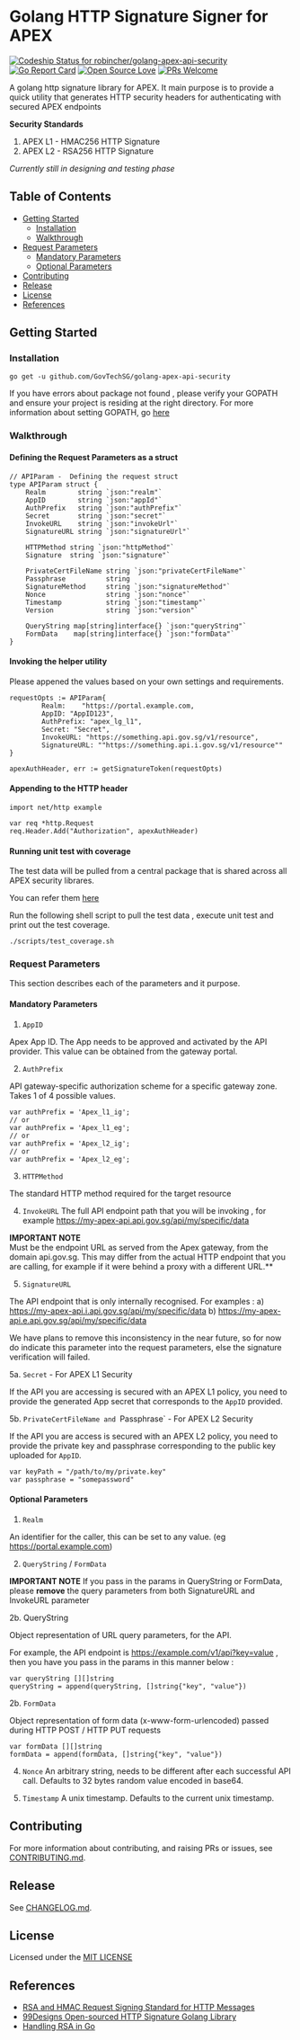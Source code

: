 # Golang HTTP Signature Signer for APEX
[![Codeship Status for robincher/golang-apex-api-security](https://app.codeship.com/projects/55d5cbb0-ae9d-0136-6b4c-7a884fd9a31a/status?branch=master)](https://app.codeship.com/projects/309966)
[![Go Report Card](https://goreportcard.com/badge/github.com/robincher/golang-apex-api-security)](https://goreportcard.com/report/github.com/robincher/golang-apex-api-security)
[![Open Source Love](https://badges.frapsoft.com/os/v1/open-source.svg?v=103)](https://github.com/ellerbrock/open-source-badges/)
[![PRs Welcome](https://img.shields.io/badge/PRs-welcome-brightgreen.svg?style=flat-square)](http://makeapullrequest.com)

A golang http signature library for APEX. It main purpose is to provide a quick utility that generates HTTP security headers for authenticating with secured APEX endpoints

**Security Standards**

1. APEX L1 - HMAC256 HTTP Signature
2. APEX L2 - RSA256 HTTP Signature

*Currently still in designing and testing phase*

## Table of Contents
- [Getting Started](#getting-started)
    * [Installation](#installation)
    * [Walkthrough](#walkthrough)
- [Request Parameters](#request-parameters)
    * [Mandatory Parameters](#madatory-parameters)
    * [Optional Parameters](#optional-parameters)
- [Contributing](#contributing)
- [Release](#release)
- [License](#license)
- [References](#references)

## Getting Started

### Installation

```
go get -u github.com/GovTechSG/golang-apex-api-security
```

If you have errors about package not found , please verify your GOPATH and ensure your project is residing at the right directory. For more information about setting GOPATH, go [here](https://github.com/golang/go/wiki/SettingGOPATH)

### Walkthrough

#### Defining the Request Parameters as a struct

```
// APIParam -  Defining the request struct
type APIParam struct {
	Realm        string `json:"realm"`
	AppID        string `json:"appId"`
	AuthPrefix   string `json:"authPrefix"`
	Secret       string `json:"secret"`
	InvokeURL    string `json:"invokeUrl"`
	SignatureURL string `json:"signatureUrl"`

	HTTPMethod string `json:"httpMethod"`
	Signature  string `json:"signature"`

	PrivateCertFileName string `json:"privateCertFileName"`
	Passphrase          string
	SignatureMethod     string `json:"signatureMethod"`
	Nonce               string `json:"nonce"`
	Timestamp           string `json:"timestamp"`
	Version             string `json:"version"`

	QueryString map[string]interface{} `json:"queryString"`
	FormData    map[string]interface{} `json:"formData"`
}
```

#### Invoking the helper utility

Please appened the values based on your own settings and requirements.

```
requestOpts := APIParam{
		Realm:    "https://portal.example.com,
		AppID: "AppID123",
		AuthPrefix: "apex_lg_l1",
        Secret: "Secret",
        InvokeURL: "https://something.api.gov.sg/v1/resource",
        SignatureURL: ""https://something.api.i.gov.sg/v1/resource""
}

apexAuthHeader, err := getSignatureToken(requestOpts)
```

#### Appending to the HTTP header
```
import net/http example

var req *http.Request
req.Header.Add("Authorization", apexAuthHeader)
```

#### Running  unit test with coverage

The test data will be pulled from a central package that is shared across all APEX security librares.

You can refer them [here](https://github.com/GovTechSG/test-suites-apex-api-security)

Run the following shell script to pull the test data , execute unit test and print out the test coverage.

```
./scripts/test_coverage.sh
```

### Request Parameters

This section describes each of the parameters and it purpose.

#### Mandatory Parameters

1. `AppID`

Apex App ID. The App needs to be approved and activated by the API provider. This value can be obtained from the gateway portal.

2. `AuthPrefix`

API gateway-specific authorization scheme for a specific gateway zone. Takes 1 of 4 possible values.
 
```
var authPrefix = 'Apex_l1_ig'; 
// or
var authPrefix = 'Apex_l1_eg';
// or
var authPrefix = 'Apex_l2_ig';
// or
var authPrefix = 'Apex_l2_eg';
```

3. `HTTPMethod`

The standard HTTP method required for the target resource

4. `InvokeURL`
The full API endpoint path that you will be invoking , for example https://my-apex-api.api.gov.sg/api/my/specific/data

**IMPORTANT NOTE**  
Must be the endpoint URL as served from the Apex gateway, from the domain api.gov.sg. This may differ from the actual HTTP endpoint that you are calling, for example if it were behind a proxy with a different URL.**

5. `SignatureURL`

The API endpoint that is only internally recognised. For examples :
a) https://my-apex-api.i.api.gov.sg/api/my/specific/data 
b) https://my-apex-api.e.api.gov.sg/api/my/specific/data 

We have plans to remove this inconsistency in the near future, so for now do indicate this parameter into the request parameters, else the signature verification will failed.

5a. `Secret`  - For APEX L1 Security 

If the API you are accessing is secured with an APEX L1 policy, you need to provide the generated App secret that corresponds to the `AppID` provided.

5b. `PrivateCertFileName and `Passphrase`  - For APEX L2 Security 

If the API you are access is secured with an APEX L2 policy, you need to provide the private key and passphrase corresponding to the public key uploaded for `AppID`.

```
var keyPath = "/path/to/my/private.key"
var passphrase = "somepassword"
```

#### Optional Parameters

1.  `Realm`

An identifier for the caller, this can be set to any value. (eg https://portal.example.com)


2. `QueryString` / `FormData`

**IMPORTANT NOTE**  If you pass in the params in QueryString or FormData, please **remove** the query parameters from both SignatureURL and InvokeURL parameter

2b. QueryString

Object representation of URL query parameters, for the API.

For example, the API endpoint is https://example.com/v1/api?key=value , then you have you pass in the params in this manner below :

```
var queryString [][]string
queryString = append(queryString, []string{"key", "value"})

```

2b. `FormData`

Object representation of form data (x-www-form-urlencoded) passed during HTTP POST / HTTP PUT requests

```
var formData [][]string
formData = append(formData, []string{"key", "value"})

```

4. `Nonce`
An arbitrary string, needs to be different after each successful API call. Defaults to 32 bytes random value encoded in base64.

5. `Timestamp`
A unix timestamp. Defaults to the current unix timestamp.

## Contributing
For more information about contributing, and raising PRs or issues, see [CONTRIBUTING.md](https://github.com/GovTechSG/golang-apex-api-security/blob/master/.github/CONTRIBUTING.md).

## Release
See [CHANGELOG.md](CHANGELOG.md).

## License
Licensed under the [MIT LICENSE ](https://github.com/GovTechSG/golang-apex-api-security/blob/master/LICENSE)

## References
+ [RSA and HMAC Request Signing Standard for HTTP Messages](http://tools.ietf.org/html/draft-cavage-http-signatures-09)
+ [99Designs Open-sourced HTTP Signature Golang Library](https://github.com/99designs/httpsignatures-go)
+ [Handling RSA in Go](https://golang.org/src/crypto/rsa/example_test.go?m=text)
